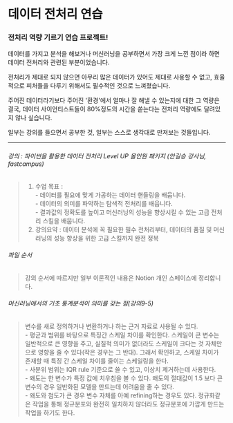 
# 데이터 전처리 연습 


### **전처리 역량 기르기 연습 프로젝트!**

데이터를 가지고 분석을 해보거나 머신러닝을 공부하면서 가장 크게 느낀 점이라 하면 데이터 전처리와 관련된 부분이었습니다.

전처리가 제대로 되지 않으면 아무리 많은 데이터가 있어도 제대로 사용할 수 없고, 효율적으로 피처들을 다루기 위해서도 필수적인 것으로 느껴졌습니다.

주어진 데이터라기보다 주어진 '환경'에서 얼마나 잘 해낼 수 있는지에 대한 그 역량은 결국, 데이터 사이언티스트들이 80%정도의 시간을 쏟는다는 전처리 역량에도 달려있지 않나 싶습니다.

일부는 강의를 들으면서 공부한 것, 일부는 스스로 생각대로 만져보는 것들입니다.

---  

###### 강의 : 파이썬을 활용한 데이터 전처리 Level UP 올인원 패키지 (안길승 강사님, fastcampus)
> 1. 수업 목표 :  
    - 데이터를 필요에 맞게 가공하는 데이터 핸들링을 배웁니다.  
    - 데이터의 의미를 파악하는 탐색적 전처리를 배웁니다.  
    - 결과값의 정확도를 높이고 머신러닝의 성능을 향상시킬 수 있는 고급 전처리 스킬을 배웁니다.  
> 2. 강의요약 : 데이터 분석에 꼭 필요한 필수 전처리부터, 데이터의 품질 및 머신러닝의 성능 향상을 위한 고급 스킬까지 완전 정복  

###### 파일 순서
> 강의 순서에 따르지만 일부 이론적인 내용은 Notion 개인 스페이스에 정리합니다.

###### 머신러닝에서의 기초 통계분석이 의미를 갖는 점(강의9-5)
> 변수를 새로 정의하거나 변환하거나 하는 근거 자료로 사용될 수 있다.  
    - 평균과 범위를 바탕으로 특징간 스케일 차이를 확인한다. 스케일이 큰 변수는 일반적으로 큰 영향을 주고, 실질적 의미가 없더라도 스케일이 크다는 것 자체만으로 영향을 줄 수 있다(작은 경우는 그 반대). 그래서 확인하고, 스케일 차이가 존재할 때 특징 간 스케일 차이를 줄이는 스케일링을 한다.  
    - 사분위 범위는 IQR rule 기준으로 쓸 수 있고, 이상치 제거하는데 사용한다.  
    - 왜도는 한 변수가 특정 값에 치우침을 볼 수 있다. 왜도의 절대값이 1.5 보다 큰 변수의 경우 일반화된 모델을 만드는데 어려움을 줄 수 있다.  
    - 왜도와 첨도가 큰 경우 변수 자체를 아예 refining하는 경우도 있다. 정규화같은 작업을 통해 정규분포와 완전히 일치하지 않더라도 정규분포에 가깝게 만드는 작업을 하기도 한다.  

